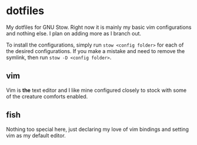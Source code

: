 # dotfiles
My dotfiles for GNU Stow. Right now it is mainly my basic vim configurations and nothing else. I plan on adding more as I branch out.

To install the configurations, simply run `stow <config folder>` for each of the desired configurations. If you make a mistake and need to remove the symlink, then run `stow -D <config folder>`.

## vim
Vim is **the** text editor and I like mine configured closely to stock with some of the creature comforts enabled.

## fish
Nothing too special here, just declaring my love of vim bindings and setting vim as my default editor.
